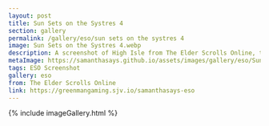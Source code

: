 ```yaml
---
layout: post
title: Sun Sets on the Systres 4
section: gallery
permalink: /gallery/eso/sun sets on the systres 4
image: Sun Sets on the Systres 4.webp
description: A screenshot of High Isle from The Elder Scrolls Online, taken by Samantha Says.
metaImage: https://samanthasays.github.io/assets/images/gallery/eso/Sun Sets on the Systres 4.webp
tags: ESO Screenshot
gallery: eso
from: The Elder Scrolls Online
link: https://greenmangaming.sjv.io/samanthasays-eso
---
```

{% include imageGallery.html %}